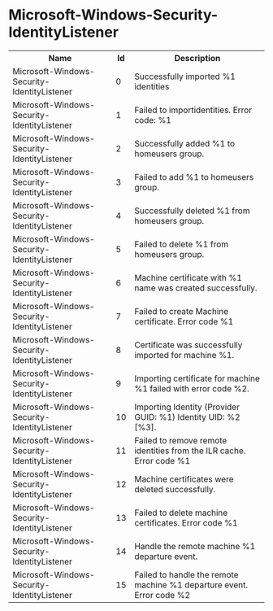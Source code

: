 # Microsoft-Windows-Security-IdentityListener

<table>
<colgroup><col/><col/><col/></colgroup>
<tr><th>Name</th><th>Id</th><th>Description</th></tr>
<tr><td>Microsoft-Windows-Security-IdentityListener</td><td>0</td><td>Successfully imported %1 identities</td></tr>
<tr><td>Microsoft-Windows-Security-IdentityListener</td><td>1</td><td>Failed to importidentities. Error code: %1</td></tr>
<tr><td>Microsoft-Windows-Security-IdentityListener</td><td>2</td><td>Successfully added %1 to homeusers group.</td></tr>
<tr><td>Microsoft-Windows-Security-IdentityListener</td><td>3</td><td>Failed to add %1 to homeusers group.</td></tr>
<tr><td>Microsoft-Windows-Security-IdentityListener</td><td>4</td><td>Successfully deleted %1 from homeusers group.</td></tr>
<tr><td>Microsoft-Windows-Security-IdentityListener</td><td>5</td><td>Failed to delete %1 from homeusers group.</td></tr>
<tr><td>Microsoft-Windows-Security-IdentityListener</td><td>6</td><td>Machine certificate with %1 name was created successfully.</td></tr>
<tr><td>Microsoft-Windows-Security-IdentityListener</td><td>7</td><td>Failed to create Machine certificate. Error code %1</td></tr>
<tr><td>Microsoft-Windows-Security-IdentityListener</td><td>8</td><td>Certificate was successfully imported for machine %1.</td></tr>
<tr><td>Microsoft-Windows-Security-IdentityListener</td><td>9</td><td>Importing certificate for machine %1 failed with error code %2.</td></tr>
<tr><td>Microsoft-Windows-Security-IdentityListener</td><td>10</td><td>Importing Identity (Provider GUID: %1)  Identity UID: %2 [%3].</td></tr>
<tr><td>Microsoft-Windows-Security-IdentityListener</td><td>11</td><td>Failed to remove remote identities from the ILR cache. Error code %1</td></tr>
<tr><td>Microsoft-Windows-Security-IdentityListener</td><td>12</td><td>Machine certificates were deleted successfully.</td></tr>
<tr><td>Microsoft-Windows-Security-IdentityListener</td><td>13</td><td>Failed to delete machine certificates. Error code %1</td></tr>
<tr><td>Microsoft-Windows-Security-IdentityListener</td><td>14</td><td>Handle the remote machine %1 departure event.</td></tr>
<tr><td>Microsoft-Windows-Security-IdentityListener</td><td>15</td><td>Failed to handle the remote machine %1 departure event. Error code %2</td></tr>
</table>

